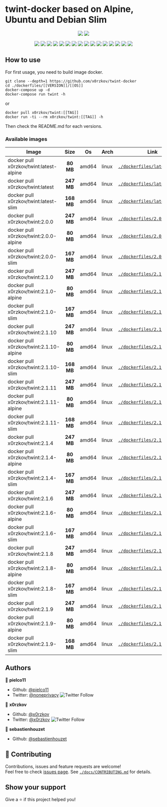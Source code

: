 # twint-docker based on Alpine, Ubuntu and Debian Slim

<p align="center">
    <a href="https://travis-ci.com/x0rzkov/twint-docker"><img src="https://img.shields.io/travis/x0rzkov/twint-docker.svg" /></a>
    <a href="https://cloud.drone.io/x0rzkov/twint-docker"><img src="https://cloud.drone.io/api/badges/x0rzkov/twint-docker/status.svg?ref=refs/heads/alpine" /></a>
</p>

<p align="center">
    <a href="https://github.com/x0rzkov/twint-docker" alt="github all releases"><img src="https://img.shields.io/github/downloads/x0rzkov/twint-docker/total.svg" /></a>
    <a href="https://github.com/x0rzkov/twint-docker" alt="github latest release"><img src="https://img.shields.io/github/downloads/x0rzkov/twint-docker/latest/total.svg" /></a>
    <a href="https://github.com/x0rzkov/twint-docker" alt="github tag"><img src="https://img.shields.io/github/tag/x0rzkov/twint-docker.svg" /></a>
    <a href="https://github.com/x0rzkov/twint-docker" alt="github release"><img src="https://img.shields.io/github/release/x0rzkov/twint-docker.svg" /></a>
    <a href="https://github.com/x0rzkov/twint-docker" alt="github pre release"><img src="https://img.shields.io/github/release/x0rzkov/twint-docker/all.svg" /></a>
    <a href="https://github.com/x0rzkov/twint-docker" alt="github fork"><img src="https://img.shields.io/github/forks/x0rzkov/twint-docker.svg?style=social&label=Fork" /></a>
    <a href="https://github.com/x0rzkov/twint-docker" alt="github stars"><img src="https://img.shields.io/github/stars/x0rzkov/twint-docker.svg?style=social&label=Star" /></a>
    <a href="https://github.com/x0rzkov/twint-docker" alt="github watchers"><img src="https://img.shields.io/github/watchers/x0rzkov/twint-docker.svg?style=social&label=Watch" /></a>
    <a href="https://github.com/x0rzkov/twint-docker" alt="github open issues"><img src="https://img.shields.io/github/issues/x0rzkov/twint-docker.svg" /></a>
    <a href="https://github.com/x0rzkov/twint-docker" alt="github closed issues"><img src="https://img.shields.io/github/issues-closed/x0rzkov/twint-docker.svg" /></a>
    <a href="https://github.com/x0rzkov/twint-docker" alt="github open pr"><img src="https://img.shields.io/github/issues-pr/x0rzkov/twint-docker.svg" /></a>
    <a href="https://github.com/x0rzkov/twint-docker" alt="github closed pr"><img src="https://img.shields.io/github/issues-pr-closed/x0rzkov/twint-docker.svg" /></a>
    <a href="https://github.com/x0rzkov/twint-docker" alt="github contributors"><img src="https://img.shields.io/github/contributors/x0rzkov/twint-docker.svg" /></a>
    <a href="https://github.com/x0rzkov/twint-docker" alt="github license"><img src="https://img.shields.io/github/license/x0rzkov/twint-docker.svg" /></a>
    <a href="https://gitter.im/x0rzkov/twint-docker" alt="gitter chat room"><img src="https://badges.gitter.im/x0rzkov/twint-docker.svg" /></a>
    <a href="https://travis-ci.com/x0rzkov/twint-docker" alt="travis badge"><img src="https://img.shields.io/travis/x0rzkov/twint-docker.svg" /></a>
</p>

## How to use

For first usage, you need to build image docker.

```shell
git clone --depth=1 https://github.com/x0rzkov/twint-docker
cd ./dockerfiles/[[VERSION]]/[[OS]]
docker-compose up -d
docker-compose run twint -h
```

or 

```
docker pull x0rzkov/twint:[[TAG]]
docker run -ti --rm x0rzkov/twint:[[TAG]] -h
```

Then check the README.md for each versions.

### Available images
| Image   |      Size      |  Os |  Arch |  Link |
|----------|:-------------:|------|------|------|
| docker pull x0rzkov/twint:latest-alpine|**80 MB**|amd64|linux|[`./dockerfiles/latest/alpine`](https://github.com/x0rzkov/twint-docker/tree/alpine/dockerfiles/latest/alpine/)|
| docker pull x0rzkov/twint:latest|**247 MB**|amd64|linux|[`./dockerfiles/latest`](https://github.com/x0rzkov/twint-docker/tree/alpine/dockerfiles/latest/)|
| docker pull x0rzkov/twint:latest-slim|**168 MB**|amd64|linux|[`./dockerfiles/latest/slim`](https://github.com/x0rzkov/twint-docker/tree/alpine/dockerfiles/latest/slim/)|
| docker pull x0rzkov/twint:2.0.0|**247 MB**|amd64|linux|[`./dockerfiles/2.0.0`](https://github.com/x0rzkov/twint-docker/tree/alpine/dockerfiles/2.0.0/)|
| docker pull x0rzkov/twint:2.0.0-alpine|**80 MB**|amd64|linux|[`./dockerfiles/2.0.0/alpine`](https://github.com/x0rzkov/twint-docker/tree/alpine/dockerfiles/2.0.0/alpine/)|
| docker pull x0rzkov/twint:2.0.0-slim|**167 MB**|amd64|linux|[`./dockerfiles/2.0.0/slim`](https://github.com/x0rzkov/twint-docker/tree/alpine/dockerfiles/2.0.0/slim/)|
| docker pull x0rzkov/twint:2.1.0|**247 MB**|amd64|linux|[`./dockerfiles/2.1.0`](https://github.com/x0rzkov/twint-docker/tree/alpine/dockerfiles/2.1.0/)|
| docker pull x0rzkov/twint:2.1.0-alpine|**80 MB**|amd64|linux|[`./dockerfiles/2.1.0/alpine`](https://github.com/x0rzkov/twint-docker/tree/alpine/dockerfiles/2.1.0/alpine/)|
| docker pull x0rzkov/twint:2.1.0-slim|**167 MB**|amd64|linux|[`./dockerfiles/2.1.0/slim`](https://github.com/x0rzkov/twint-docker/tree/alpine/dockerfiles/2.1.0/slim/)|
| docker pull x0rzkov/twint:2.1.10|**247 MB**|amd64|linux|[`./dockerfiles/2.1.10`](https://github.com/x0rzkov/twint-docker/tree/alpine/dockerfiles/2.1.10/)|
| docker pull x0rzkov/twint:2.1.10-alpine|**80 MB**|amd64|linux|[`./dockerfiles/2.1.10/alpine`](https://github.com/x0rzkov/twint-docker/tree/alpine/dockerfiles/2.1.10/alpine/)|
| docker pull x0rzkov/twint:2.1.10-slim|**168 MB**|amd64|linux|[`./dockerfiles/2.1.10/slim`](https://github.com/x0rzkov/twint-docker/tree/alpine/dockerfiles/2.1.10/slim/)|
| docker pull x0rzkov/twint:2.1.11|**247 MB**|amd64|linux|[`./dockerfiles/2.1.11`](https://github.com/x0rzkov/twint-docker/tree/alpine/dockerfiles/2.1.11/)|
| docker pull x0rzkov/twint:2.1.11-alpine|**80 MB**|amd64|linux|[`./dockerfiles/2.1.11/alpine`](https://github.com/x0rzkov/twint-docker/tree/alpine/dockerfiles/2.1.11/alpine/)|
| docker pull x0rzkov/twint:2.1.11-slim|**168 MB**|amd64|linux|[`./dockerfiles/2.1.11/slim`](https://github.com/x0rzkov/twint-docker/tree/alpine/dockerfiles/2.1.11/slim/)|
| docker pull x0rzkov/twint:2.1.4|**247 MB**|amd64|linux|[`./dockerfiles/2.1.4`](https://github.com/x0rzkov/twint-docker/tree/alpine/dockerfiles/2.1.4/)|
| docker pull x0rzkov/twint:2.1.4-alpine|**80 MB**|amd64|linux|[`./dockerfiles/2.1.4/alpine`](https://github.com/x0rzkov/twint-docker/tree/alpine/dockerfiles/2.1.4/alpine/)|
| docker pull x0rzkov/twint:2.1.4-slim|**167 MB**|amd64|linux|[`./dockerfiles/2.1.4/slim`](https://github.com/x0rzkov/twint-docker/tree/alpine/dockerfiles/2.1.4/slim/)|
| docker pull x0rzkov/twint:2.1.6|**247 MB**|amd64|linux|[`./dockerfiles/2.1.6`](https://github.com/x0rzkov/twint-docker/tree/alpine/dockerfiles/2.1.6/)|
| docker pull x0rzkov/twint:2.1.6-alpine|**80 MB**|amd64|linux|[`./dockerfiles/2.1.6/alpine`](https://github.com/x0rzkov/twint-docker/tree/alpine/dockerfiles/2.1.6/alpine/)|
| docker pull x0rzkov/twint:2.1.6-slim|**167 MB**|amd64|linux|[`./dockerfiles/2.1.6/slim`](https://github.com/x0rzkov/twint-docker/tree/alpine/dockerfiles/2.1.6/slim/)|
| docker pull x0rzkov/twint:2.1.8|**247 MB**|amd64|linux|[`./dockerfiles/2.1.8`](https://github.com/x0rzkov/twint-docker/tree/alpine/dockerfiles/2.1.8/)|
| docker pull x0rzkov/twint:2.1.8-alpine|**80 MB**|amd64|linux|[`./dockerfiles/2.1.8/alpine`](https://github.com/x0rzkov/twint-docker/tree/alpine/dockerfiles/2.1.8/alpine/)|
| docker pull x0rzkov/twint:2.1.8-slim|**167 MB**|amd64|linux|[`./dockerfiles/2.1.8/slim`](https://github.com/x0rzkov/twint-docker/tree/alpine/dockerfiles/2.1.8/slim/)|
| docker pull x0rzkov/twint:2.1.9|**247 MB**|amd64|linux|[`./dockerfiles/2.1.9`](https://github.com/x0rzkov/twint-docker/tree/alpine/dockerfiles/2.1.9/)|
| docker pull x0rzkov/twint:2.1.9-alpine|**80 MB**|amd64|linux|[`./dockerfiles/2.1.9/alpine`](https://github.com/x0rzkov/twint-docker/tree/alpine/dockerfiles/2.1.9/alpine/)|
| docker pull x0rzkov/twint:2.1.9-slim|**168 MB**|amd64|linux|[`./dockerfiles/2.1.9/slim`](https://github.com/x0rzkov/twint-docker/tree/alpine/dockerfiles/2.1.9/slim/)|


## Authors

👤 **pielco11**
* Github: [@pielco11](https://github.com/pielco11)
* Twitter: [@noneprivacy](https://twitter.com/noneprivacy) ![Twitter Follow](https://img.shields.io/twitter/follow/noneprivacy?label=Follow&style=social)

👤 **x0rzkov**
* Github: [@x0rzkov](https://github.com/x0rzkov)
* Twitter: [@x0rzkov](https://twitter.com/x0rzkov) ![Twitter Follow](https://img.shields.io/twitter/follow/x0rzkov?label=Follow&style=social)

👤 **sebastienhouzet**
* Github: [@sebastienhouzet](https://github.com/sebastienhouzet)


## 🤝 Contributing

Contributions, issues and feature requests are welcome!<br />Feel free to check [issues page](https://github.com/x0rzkov/twint-docker/issues).
See [`./docs/CONTRIBUTING.md`](https://github.com/x0rzkov/twint-docker/tree/alpine/docs/CONTRIBUTING.md) for details.

## Show your support

Give a ⭐️ if this project helped you!

